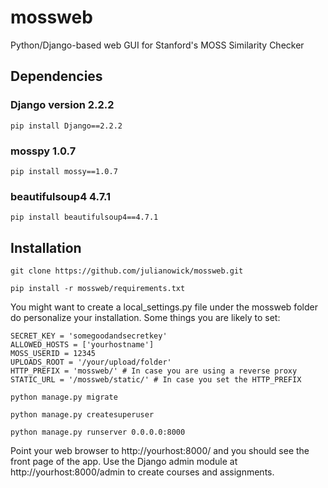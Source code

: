 # mossweb
Python/Django-based web GUI for Stanford's MOSS Similarity Checker

## Dependencies

### Django version 2.2.2

```
pip install Django==2.2.2
```

### mosspy 1.0.7

```
pip install mossy==1.0.7
```

### beautifulsoup4 4.7.1

```
pip install beautifulsoup4==4.7.1
```

## Installation

```
git clone https://github.com/julianowick/mossweb.git 
```

```
pip install -r mossweb/requirements.txt
```

You might want to create a local_settings.py file under the mossweb folder do personalize your installation. Some things you are likely to set:

```
SECRET_KEY = 'somegoodandsecretkey'
ALLOWED_HOSTS = ['yourhostname']
MOSS_USERID = 12345
UPLOADS_ROOT = '/your/upload/folder'
HTTP_PREFIX = 'mossweb/' # In case you are using a reverse proxy
STATIC_URL = '/mossweb/static/' # In case you set the HTTP_PREFIX
```

```
python manage.py migrate
```

```
python manage.py createsuperuser
```

```
python manage.py runserver 0.0.0.0:8000
```

Point your web browser to http://yourhost:8000/ and you should see the front page of the app. Use the Django admin module at http://yourhost:8000/admin to create courses and assignments.
